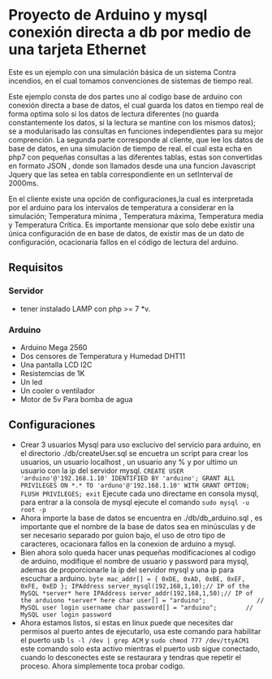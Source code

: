 # Proyecto de Arduino y mysql conexión directa a db por medio de una tarjeta Ethernet
Este es un ejemplo con una simulación básica de un sistema Contra incendios, en el cual tomamos convenciones de sistemas de tiempo real.

Este ejemplo consta de dos partes uno  al codigo base de arduino con conexión directa a base de datos, el cual guarda los datos en tiempo real de forma optima solo si los datos de lectura diferentes (no guarda constantemente los datos, si la lectura se mantine con los mismos datos); se a modularisado las consultas en funciones independientes para su mejor comprención.
La segunda parte corresponde al cliente, que lee los datos de base de datos, en una simulación de tiempo de real. el cual esta echa en php7 
con pequeñas consultas a las diferentes tablas, estas son convertidas en formato JSON , donde son llamados desde una una funcion Javascript Jquery que las setea en tabla correspondiente en un setInterval de 2000ms.

En el cliente existe una opción de configuraciones,la cual es interpretada por el arduino para los intervalos de temperatura a considerar en la simulación; Temperatura mínima , Temperatura máxima, Temperatura media y Temperatura Crítica. Es importante mensionar que solo debe existir una única configuración de en base de datos, de existir mas de un dato de configuración, ocacionaría fallos en el código de lectura del arduino.

## Requisitos
### Servidor
* tener instalado LAMP con php >= 7 *v.
### Arduino
* Arduino Mega 2560
* Dos censores de Temperatura y Humedad DHT11
* Una pantalla LCD I2C
* Resistemcias de 1K
* Un led
* Un cooler o ventilador
* Motor de 5v Para bomba de agua
## Configuraciones 
* Crear 3 usuarios Mysql para uso exclucivo del servicio para arduino, en el directorio ./db/createUser.sql se encuetra un script para crear los usuarios,  un usuario localhost , un usuario any % y por ultimo un usuario con la ip del servidor mysql.
`CREATE USER 'arduino'@'192.168.1.10' IDENTIFIED BY 'arduino';
GRANT ALL PRIVILEGES ON *.* TO 'arduno'@'192.168.1.10' WITH GRANT OPTION;
FLUSH PRIVILEGES;
exit`
 Ejecute cada uno directame en consola mysql, para entrar a la consola de mysql ejecute el comando `sudo mysql -u root -p` 
 * Ahora importe la base de datos se encuentra en ./db/db_arduino.sql , es importante que el nombre de la base de datos sea en minúsculas y de ser necesario separado por guion bajo, el uso de otro tipo de caracteres, ocacionara fallos en la conexion de arduino a mysql.
 * Bien ahora solo queda hacer unas pequeñas modificaciones al codigo de arduino, modifique el nombre de usuario y password para mysql, ademas de proporcionarle la ip del servidor mysql y una ip para escuchar a arduino.
 `byte mac_addr[] = { 0xDE, 0xAD, 0xBE, 0xEF, 0xFE, 0xED };
    IPAddress server_mysql(192,168,1,10);// IP of the MySQL *server* here
    IPAddress server_addr(192,168,1,50);// IP of the arduiono *server* here
    char user[] = "arduino";              // MySQL user login username
    char password[] = "arduino";        // MySQL user login password `
* Ahora estamos listos, si estas en linux puede que necesites dar permisos al puerto antes de ejecutarlo, usa este comando para habilitar el puerto usb `ls -l /dev | grep ACM` y `sudo chmod 777 /dev/ttyACM1` este comando solo esta activo mientras el puerto usb sigue conectado, cuando lo desconectes este se restaurara y tendras que repetir el proceso. Ahora simplemente toca probar codigo.

